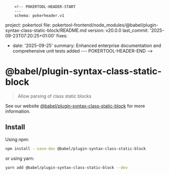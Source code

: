         <!-- POKERTOOL-HEADER-START
        ---
        schema: pokerheader.v1
project: pokertool
file: pokertool-frontend/node_modules/@babel/plugin-syntax-class-static-block/README.md
version: v20.0.0
last_commit: '2025-09-23T07:20:25+01:00'
fixes:
- date: '2025-09-25'
  summary: Enhanced enterprise documentation and comprehensive unit tests added
        ---
        POKERTOOL-HEADER-END -->
# @babel/plugin-syntax-class-static-block

> Allow parsing of class static blocks

See our website [@babel/plugin-syntax-class-static-block](https://babeljs.io/docs/en/babel-plugin-syntax-class-static-block) for more information.

## Install

Using npm:

```sh
npm install --save-dev @babel/plugin-syntax-class-static-block
```

or using yarn:

```sh
yarn add @babel/plugin-syntax-class-static-block --dev
```
